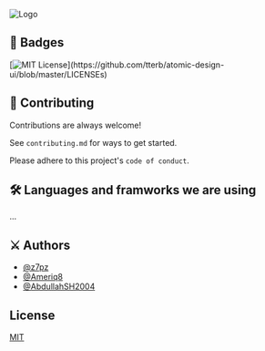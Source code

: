
![Logo](https://dev-to-uploads.s3.amazonaws.com/uploads/articles/th5xamgrr6se0x5ro4g6.png)

    
## 🧶 Badges

[![MIT License](https://img.shields.io/apm/l/atomic-design-ui.svg?)](https://github.com/tterb/atomic-design-ui/blob/master/LICENSEs)
## 🤼 Contributing

Contributions are always welcome!

See `contributing.md` for ways to get started.

Please adhere to this project's `code of conduct`.

  
## 🛠 Languages and framworks we are using
...

  
## ⚔ Authors

- [@z7pz](https://www.github.com/z7pz)
- [@Ameriq8](https://www.github.com/Ameriq8)
- [@AbdullahSH2004](https://www.github.com/AbdullahSH2004)
## License

[MIT](https://choosealicense.com/licenses/mit/)

  
